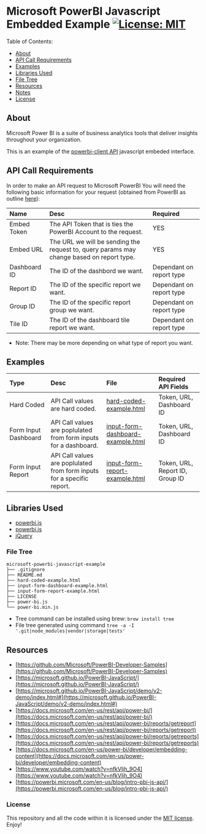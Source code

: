 # Microsoft PowerBI  Javascript Embedded Example [![License: MIT](https://img.shields.io/badge/License-MIT-yellow.svg)](https://opensource.org/licenses/MIT)

Table of Contents:
- [About](#about)
- [API Call Requirements](#api-call-requirements)
- [Examples](#examples)
- [Libraries Used](#Libraries-used)
- [File Tree](#file-tree)
- [Resources](#resources)
- [Notes](#notes)
- [License](#license)

## About
Microsoft Power BI is a suite of business analytics tools that deliver insights throughout your organization.

This is an example of the [powerbi-client API](https://microsoft.github.io/PowerBI-JavaScript/) javascript embeded interface. 

## API Call Requirements
In order to make an API request to Microsoft PowerBI You will need the following basic information for your request (obtained from PowerBI as outline [here](https://github.com/Microsoft/PowerBI-Developer-Samples#step-1---app-registration)):

| Name | Desc | Required|
| :------------ | :------------ | :------------ |
|Embed Token|The API Token that is ties the PowerBI Account to the request.| YES |
|Embed URL|The URL we will be sending the request to, query params may change based on report type.| YES |
|Dashboard ID|The ID of the dashbord we want.| Dependant on report type |
|Report ID|The ID of the specific report we want.| Dependant on report type |
|Group ID|The ID of the specific report group we want.| Dependant on report type |
|Tile ID|The ID of the dashboard tile report we want.| Dependant on report type |

* Note: There may be more depending on what type of report you want.

## Examples
|Type|Desc|File|Required API Fields|
|:------------|:------------|:------------|:------------|
|Hard Coded|API Call values are hard coded.|[hard-coded-example.html](hard-coded-example.html)|Token, URL, Dashboard ID|
|Form Input Dashboard|API Call values are poplulated from form inputs for a dashboard.|[input-form-dashboard-example.html](input-form-dashboard-example.html)|Token, URL, Dashboard ID|
|Form Input Report|API Call values are poplulated from form inputs for a specific report.|[input-form-report-example.html](input-form-report-example.html)|Token, URL, Report ID, Group ID|

## Libraries Used
* [powerbi.js](https://github.com/Microsoft/PowerBI-JavaScript/blob/master/dist/powerbi.js)
* [powerbi.js](https://github.com/Microsoft/PowerBI-JavaScript/blob/master/dist/powerbi.js)
* [jQuery](https://code.jquery.com/jquery-3.3.1.min.js)

### File Tree
```
microsoft-powerbi-javascript-example
├── .gitignore
├── README.md
├── hard-coded-example.html
├── input-form-dashboard-example.html
├── input-form-report-example.html
├── LICENSE
├── power-bi.js
└── power-bi.min.js
```

* Tree command can be installed using brew: `brew install tree`
* File tree generated using command `tree -a -I '.git|node_modules|vendor|storage|tests'`

## Resources
* [https://github.com/Microsoft/PowerBI-Developer-Samples](https://github.com/Microsoft/PowerBI-Developer-Samples)
* [https://microsoft.github.io/PowerBI-JavaScript/](https://microsoft.github.io/PowerBI-JavaScript/)
* [https://microsoft.github.io/PowerBI-JavaScript/demo/v2-demo/index.html#](https://microsoft.github.io/PowerBI-JavaScript/demo/v2-demo/index.html#)
* [https://docs.microsoft.com/en-us/rest/api/power-bi/](https://docs.microsoft.com/en-us/rest/api/power-bi/)
* [https://docs.microsoft.com/en-us/rest/api/power-bi/reports/getreport](https://docs.microsoft.com/en-us/rest/api/power-bi/reports/getreport)
* [https://docs.microsoft.com/en-us/rest/api/power-bi/reports/getreports](https://docs.microsoft.com/en-us/rest/api/power-bi/reports/getreports)
* [https://docs.microsoft.com/en-us/power-bi/developer/embedding-content](https://docs.microsoft.com/en-us/power-bi/developer/embedding-content)
* [https://www.youtube.com/watch?v=nfkVljh_9O4](https://www.youtube.com/watch?v=nfkVljh_9O4)
* [https://powerbi.microsoft.com/en-us/blog/intro-pbi-js-api/](https://powerbi.microsoft.com/en-us/blog/intro-pbi-js-api/)

### License
This repository and all the code within it is licensed under the [MIT license](https://opensource.org/licenses/MIT). Enjoy!
